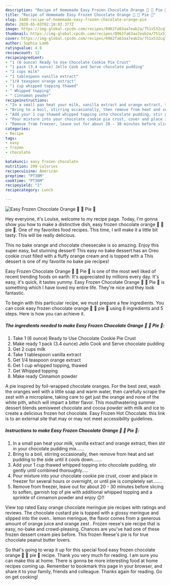 ```yaml
---
description: "Recipe of Homemade Easy Frozen Chocolate Orange 🍊 🍫 Pie 🥧"
title: "Recipe of Homemade Easy Frozen Chocolate Orange 🍊 🍫 Pie 🥧"
slug: 3440-recipe-of-homemade-easy-frozen-chocolate-orange-pie
date: 2020-05-03T02:10:03.377Z
image: https://img-global.cpcdn.com/recipes/0962fa63aa7eab2a/751x532cq70/easy-frozen-chocolate-orange-🍊-🍫-pie-🥧-recipe-main-photo.jpg
thumbnail: https://img-global.cpcdn.com/recipes/0962fa63aa7eab2a/751x532cq70/easy-frozen-chocolate-orange-🍊-🍫-pie-🥧-recipe-main-photo.jpg
cover: https://img-global.cpcdn.com/recipes/0962fa63aa7eab2a/751x532cq70/easy-frozen-chocolate-orange-🍊-🍫-pie-🥧-recipe-main-photo.jpg
author: Sophia Lamb
ratingvalue: 4.8
reviewcount: 12
recipeingredient:
- "1 (6 ounce) Ready to Use Chocolate Cookie Pie Crust"
- "1 pack (3.4 ounce) Jello Cook and Serve chocolate pudding"
- "2 cups milk"
- "1 tablespoon vanilla extract"
- "1/4 teaspoon orange extract"
- "1 cup whipped topping thawed"
- " Whipped topping"
- " Cinnamon powder"
recipeinstructions:
- "In a small pan heat your milk, vanilla extract and orange extract, then stir in your chocolate pudding mix......"
- "Bring to a boil, stirring occasionally, then remove from heat and set pudding to the side until it cools down......."
- "Add your 1 cup thawed whipped topping into chocolate pudding, stir gently until combined thoroughly....."
- "Pour mixture into your chocolate cookie pie crust, cover and place in freezer for several hours or overnight, or until pie is completely set......."
- "Remove from freezer, leave out for about 20 - 30 minutes before slicing to soften, garnish top of pie with additional whipped topping and a sprinkle of cinnamon powder and enjoy 😉!!"
categories:
- Recipe
tags:
- easy
- frozen
- chocolate

katakunci: easy frozen chocolate 
nutrition: 299 calories
recipecuisine: American
preptime: "PT30M"
cooktime: "PT36M"
recipeyield: "2"
recipecategory: Lunch

---
```



![Easy Frozen Chocolate Orange 🍊 🍫 Pie 🥧](https://img-global.cpcdn.com/recipes/0962fa63aa7eab2a/751x532cq70/easy-frozen-chocolate-orange-🍊-🍫-pie-🥧-recipe-main-photo.jpg)

Hey everyone, it's Louise, welcome to my recipe page. Today, I'm gonna show you how to make a distinctive dish, easy frozen chocolate orange 🍊 🍫 pie 🥧. One of my favorites food recipes. This time, I will make it a little bit tasty. This will be really delicious.

This no bake orange and chocolate cheesecake is so amazing. Enjoy this super easy, but stunning dessert! This easy no bake dessert has an Oreo cookie crust filled with a fluffy orange cream and is topped with a This dessert is one of my favorite no bake pie recipes!

Easy Frozen Chocolate Orange 🍊 🍫 Pie 🥧 is one of the most well liked of recent trending foods on earth. It's appreciated by millions every day. It's easy, it's quick, it tastes yummy. Easy Frozen Chocolate Orange 🍊 🍫 Pie 🥧 is something which I have loved my entire life. They're nice and they look fantastic.


To begin with this particular recipe, we must prepare a few ingredients. You can cook easy frozen chocolate orange 🍊 🍫 pie 🥧 using 8 ingredients and 5 steps. Here is how you can achieve it.

<!--inarticleads1-->

##### The ingredients needed to make Easy Frozen Chocolate Orange 🍊 🍫 Pie 🥧:

1. Take 1 (6 ounce) Ready to Use Chocolate Cookie Pie Crust
1. Make ready 1 pack (3.4 ounce) Jello Cook and Serve chocolate pudding
1. Get 2 cups milk
1. Take 1 tablespoon vanilla extract
1. Get 1/4 teaspoon orange extract
1. Get 1 cup whipped topping, thawed
1. Get  Whipped topping
1. Make ready  Cinnamon powder


A pie inspired by foil-wrapped chocolate oranges. For the best zest, wash the oranges well with a little soap and warm water, then carefully scrape the zest with a microplane, taking care to get just the orange and none of the white pith, which will impart a bitter flavor. This mouthwatering summer dessert blends semisweet chocolate and cocoa powder with milk and ice to create a delicious frozen hot chocolate. Easy Frozen Hot Chocolate. this link is to an external site that may or may not meet accessibility guidelines. 

<!--inarticleads2-->

##### Instructions to make Easy Frozen Chocolate Orange 🍊 🍫 Pie 🥧:

1. In a small pan heat your milk, vanilla extract and orange extract, then stir in your chocolate pudding mix......
1. Bring to a boil, stirring occasionally, then remove from heat and set pudding to the side until it cools down.......
1. Add your 1 cup thawed whipped topping into chocolate pudding, stir gently until combined thoroughly.....
1. Pour mixture into your chocolate cookie pie crust, cover and place in freezer for several hours or overnight, or until pie is completely set.......
1. Remove from freezer, leave out for about 20 - 30 minutes before slicing to soften, garnish top of pie with additional whipped topping and a sprinkle of cinnamon powder and enjoy 😉!!


View top rated Easy orange chocolate meringue pie recipes with ratings and reviews. The chocolate custard pie is topped with a glossy meringue and slipped into the oven.. lemon meringue, the flavor comes from a generous amount of orange juice and orange zest . Frozen reese&#39;s pie recipe that is easy, no-bake and crowd-pleasing. Chances are you&#39;ve had one of these frozen dessert cream pies before. This frozen Reese&#39;s pie is for true chocolate peanut butter lovers. 

So that's going to wrap it up for this special food easy frozen chocolate orange 🍊 🍫 pie 🥧 recipe. Thank you very much for reading. I am sure you can make this at home. There is gonna be more interesting food at home recipes coming up. Remember to bookmark this page in your browser, and share it to your family, friends and colleague. Thanks again for reading. Go on get cooking!
